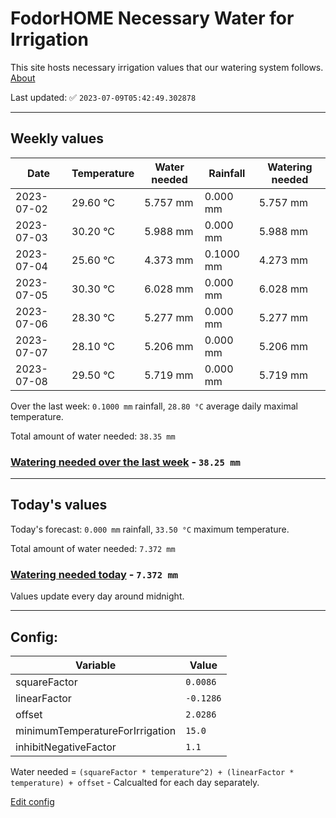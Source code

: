 # FodorHOME Necessary Water for Irrigation

This site hosts necessary irrigation values that our watering system follows. [About](https://github.com/redyau/irrigation)

Last updated: ✅ `2023-07-09T05:42:49.302878`

---

## Weekly values

| Date | Temperature | Water needed | Rainfall | Watering needed |
|-----|-----|-----|-----|-----|
| 2023-07-02 | 29.60 °C | 5.757 mm | 0.000 mm | 5.757 mm |
| 2023-07-03 | 30.20 °C | 5.988 mm | 0.000 mm | 5.988 mm |
| 2023-07-04 | 25.60 °C | 4.373 mm | 0.1000 mm | 4.273 mm |
| 2023-07-05 | 30.30 °C | 6.028 mm | 0.000 mm | 6.028 mm |
| 2023-07-06 | 28.30 °C | 5.277 mm | 0.000 mm | 5.277 mm |
| 2023-07-07 | 28.10 °C | 5.206 mm | 0.000 mm | 5.206 mm |
| 2023-07-08 | 29.50 °C | 5.719 mm | 0.000 mm | 5.719 mm |


Over the last week: `0.1000 mm` rainfall, `28.80 °C` average daily maximal temperature.

Total amount of water needed: `38.35 mm`

### [Watering needed over the last week](lastweek.txt) - `38.25 mm`

---

## Today's values

Today's forecast: `0.000 mm` rainfall, `33.50 °C` maximum temperature.

Total amount of water needed: `7.372 mm`

### [Watering needed today](today.txt) - `7.372 mm`

Values update every day around midnight.

---

## Config:

| Variable | Value |
|-----|-----|
| squareFactor | `0.0086` |
| linearFactor | `-0.1286` |
| offset | `2.0286` |
| minimumTemperatureForIrrigation | `15.0` |
| inhibitNegativeFactor | `1.1` |

Water needed = `(squareFactor * temperature^2) + (linearFactor * temperature) + offset` - Calcualted for each day separately.

[Edit config](https://github.com/RedyAu/irrigation/edit/main/config.json)
